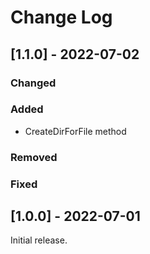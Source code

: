 # Change Log

## [1.1.0] - 2022-07-02

### Changed

### Added
- CreateDirForFile method

### Removed

### Fixed

## [1.0.0] - 2022-07-01

Initial release.
